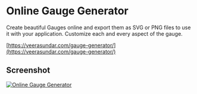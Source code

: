 # Online Gauge Generator

Create beautiful Gauges online and export them as SVG or PNG files to use it with your application. Customize each and every aspect of the gauge.

[https://veerasundar.com/gauge-generator/](https://veerasundar.com/gauge-generator/)

## Screenshot

[![Online Gauge Generator](https://i.imgur.com/vdHJBFM.png)](https://veerasundar.com/gauge-generator/)
